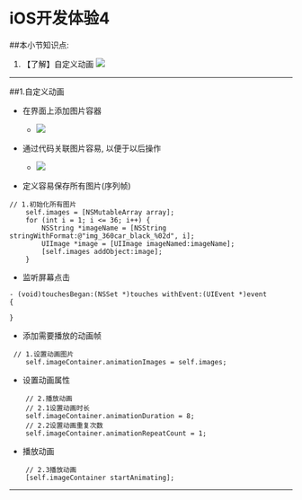 # iOS开发体验4
##本小节知识点:
1. 【了解】自定义动画
![](http://7xj0kx.com1.z0.glb.clouddn.com/Snip20150511_177.png)
---
##1.自定义动画
- 在界面上添加图片容器
    + ![](http://7xj0kx.com1.z0.glb.clouddn.com/Snip20150511_174.png)

- 通过代码关联图片容易, 以便于以后操作
    + ![](http://7xj0kx.com1.z0.glb.clouddn.com/Snip20150511_175.png)

- 定义容易保存所有图片(序列帧)
```
// 1.初始化所有图片
    self.images = [NSMutableArray array];
    for (int i = 1; i <= 36; i++) {
        NSString *imageName = [NSString stringWithFormat:@"img_360car_black_%02d", i];
        UIImage *image = [UIImage imageNamed:imageName];
        [self.images addObject:image];
    }
```
- 监听屏幕点击

```
- (void)touchesBegan:(NSSet *)touches withEvent:(UIEvent *)event
{

}
```

- 添加需要播放的动画帧
```
 // 1.设置动画图片
    self.imageContainer.animationImages = self.images;
```

- 设置动画属性
```
    // 2.播放动画
    // 2.1设置动画时长
    self.imageContainer.animationDuration = 8;
    // 2.2设置动画重复次数
    self.imageContainer.animationRepeatCount = 1;
```

- 播放动画
```
    // 2.3播放动画
    [self.imageContainer startAnimating];
```

---
